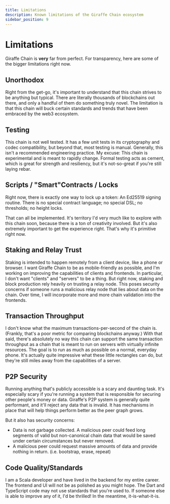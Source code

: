 ```yaml
---
title: Limitations
description: Known limitations of the Giraffe Chain ecosystem
sidebar_position: 9
---
```


# Limitations
Giraffe Chain is **very** far from perfect. For transparency, here are some of the bigger limitations right now.

## Unorthodox
Right from the get-go, it's important to understand that this chain strives to be anything but typical. There are literally thousands of blockchains out there, and only a handful of them do something truly novel. The limitation is that this chain will buck certain standards and trends that have been embraced by the web3 ecosystem.

## Testing
This chain is not well tested. It has a few unit tests in its cryptography and codec compatibility, but beyond that, most testing is manual. Generally, this isn't a recommended engineering practice. My excuse: This chain is experimental and is meant to rapidly change. Formal testing acts as cement, which is great for strength and resiliency, but it's not-so-great if you're still laying rebar.

## Scripts / "Smart"Contracts / Locks
Right now, there is exactly one way to lock up a token: An Ed25519 signing routine. There is no special contract language; no special DSL; no thresholds; no height locks.

That can all be implemented. It's territory I'd very much like to explore with this chain soon, because there is a ton of creativity involved. But it's also extremely important to get the experience right. That's why it's primitive right now.

## Staking and Relay Trust
Staking is intended to happen remotely from a client device, like a phone or browser. I want Giraffe Chain to be as mobile-friendly as possible, and I'm working on improving the capabilities of clients and frontends. In particular, I don't want "clients" and "servers" to be a thing. But right now, staking and block production rely heavily on trusting a relay node. This poses security concerns if someone runs a malicious relay node that lies about data on the chain. Over time, I will incorporate more and more chain validation into the frontends.

## Transaction Throughput
I don't know what the maximum transactions-per-second of the chain is. (Frankly, that's a poor metric for comparing blockchains anyway.) With that said, there's absolutely no way this chain can support the same transaction throughput as a chain that is meant to run on servers with virtually infinite resources. The goal is to run as much as possible on a normal, everyday phone. It's actually quite impressive what these little rectangles can do, but they're still miles away from the capabilities of a server.

## P2P Security
Running anything that's publicly accessible is a scary and daunting task. It's especially scary if you're running a system that is responsible for securing other people's money or data. Giraffe's P2P system is generally quite performant, and it'll reject any data that is invalid. It has mechanisms in place that will help things perform better as the peer graph grows.

But it also has security concerns:
- Data is not garbage collected. A malicious peer could feed long segments of valid but non-canonical chain data that would be saved under certain circumstances but never removed.
- A malicious peer could request massive amounts of data and provide nothing in return. (i.e. bootstrap, erase, repeat)

## Code Quality/Standards
I am a Scala developer and have lived in the backend for my entire career. The frontend and UI will not be as polished as you might hope. The Dart and TypeScript code may not use standards that you're used to. If someone else is able to improve any of it, I'd be thrilled! In the meantime, it-is-what-it-is.